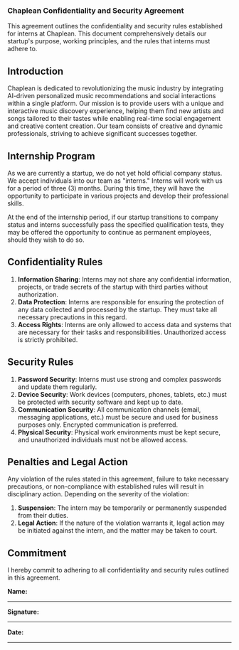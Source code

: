 ### Chaplean Confidentiality and Security Agreement

This agreement outlines the confidentiality and security rules established for interns at Chaplean. This document comprehensively details our startup's purpose, working principles, and the rules that interns must adhere to.

## Introduction

Chaplean is dedicated to revolutionizing the music industry by integrating AI-driven personalized music recommendations and social interactions within a single platform. Our mission is to provide users with a unique and interactive music discovery experience, helping them find new artists and songs tailored to their tastes while enabling real-time social engagement and creative content creation. Our team consists of creative and dynamic professionals, striving to achieve significant successes together.

## Internship Program

As we are currently a startup, we do not yet hold official company status. We accept individuals into our team as "interns." Interns will work with us for a period of three (3) months. During this time, they will have the opportunity to participate in various projects and develop their professional skills.

At the end of the internship period, if our startup transitions to company status and interns successfully pass the specified qualification tests, they may be offered the opportunity to continue as permanent employees, should they wish to do so.

## Confidentiality Rules

1. **Information Sharing**: Interns may not share any confidential information, projects, or trade secrets of the startup with third parties without authorization.
2. **Data Protection**: Interns are responsible for ensuring the protection of any data collected and processed by the startup. They must take all necessary precautions in this regard.
3. **Access Rights**: Interns are only allowed to access data and systems that are necessary for their tasks and responsibilities. Unauthorized access is strictly prohibited.

## Security Rules

1. **Password Security**: Interns must use strong and complex passwords and update them regularly.
2. **Device Security**: Work devices (computers, phones, tablets, etc.) must be protected with security software and kept up to date.
3. **Communication Security**: All communication channels (email, messaging applications, etc.) must be secure and used for business purposes only. Encrypted communication is preferred.
4. **Physical Security**: Physical work environments must be kept secure, and unauthorized individuals must not be allowed access.

## Penalties and Legal Action

Any violation of the rules stated in this agreement, failure to take necessary precautions, or non-compliance with established rules will result in disciplinary action. Depending on the severity of the violation:

1. **Suspension**: The intern may be temporarily or permanently suspended from their duties.
2. **Legal Action**: If the nature of the violation warrants it, legal action may be initiated against the intern, and the matter may be taken to court.

## Commitment

I hereby commit to adhering to all confidentiality and security rules outlined in this agreement.

**Name:**
________________________

**Signature:**
________________________

**Date:**
________________________